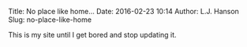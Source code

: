 Title: No place like home...
Date: 2016-02-23 10:14
Author: L.J. Hanson
Slug: no-place-like-home

This is my site until I get bored and stop updating it.

